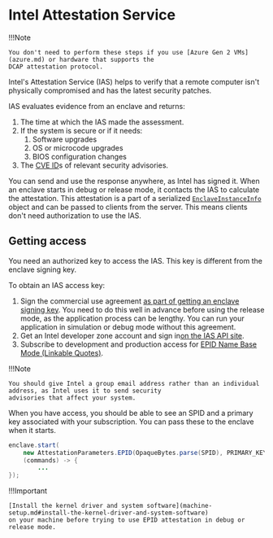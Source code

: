 # Intel Attestation Service

!!!Note
    
    You don't need to perform these steps if you use [Azure Gen 2 VMs](azure.md) or hardware that supports the
    DCAP attestation protocol.

Intel's Attestation Service (IAS) helps to verify that a remote computer isn't physically compromised and has the 
latest security patches.

IAS evaluates evidence from an enclave and returns:

1. The time at which the IAS made the assessment.
2. If the system is secure or if it needs:
   1. Software upgrades
   2. OS or microcode upgrades
   3. BIOS configuration changes
3. The [CVE ID](https://en.wikipedia.org/wiki/Common_Vulnerabilities_and_Exposures#CVE_identifiers)s of relevant
security advisories.

You can send and use the response anywhere, as Intel has signed it. When an enclave starts in debug or release mode, 
it contacts the IAS to calculate the attestation. This attestation is a part of a serialized
[`EnclaveInstanceInfo`](api/-conclave%20-core/com.r3.conclave.common/-enclave-instance-info/index.html) object and 
can be passed to clients from the server. This means clients don't need authorization to use the IAS.

## Getting access

You need an authorized key to access the IAS. This key is different from the enclave signing key.

To obtain an IAS access key: 

1. Sign the commercial use agreement [as part of getting an enclave signing key](signing.md). You need to do this 
   well in advance before using the release mode, as the application process can be lengthy. You can run 
   your application in simulation or debug mode without this agreement.
2. Get an Intel developer zone account and sign in[on the IAS API site](https://api.portal.trustedservices.intel.com/EPID-attestation).
3. Subscribe to development and production access for
   [EPID Name Base Mode (Linkable Quotes)](https://api.portal.trustedservices.intel.com/EPID-attestation).

!!!Note
    
    You should give Intel a group email address rather than an individual address, as Intel uses it to send security 
    advisories that affect your system.

When you have access, you should be able to see an SPID and a primary key associated with your subscription. You can
pass these to the enclave when it starts.
```java
enclave.start(
    new AttestationParameters.EPID(OpaqueBytes.parse(SPID), PRIMARY_KEY),
    (commands) -> {
        ...
});
```

!!!Important
    
    [Install the kernel driver and system software](machine-setup.md#install-the-kernel-driver-and-system-software)
    on your machine before trying to use EPID attestation in debug or release mode.